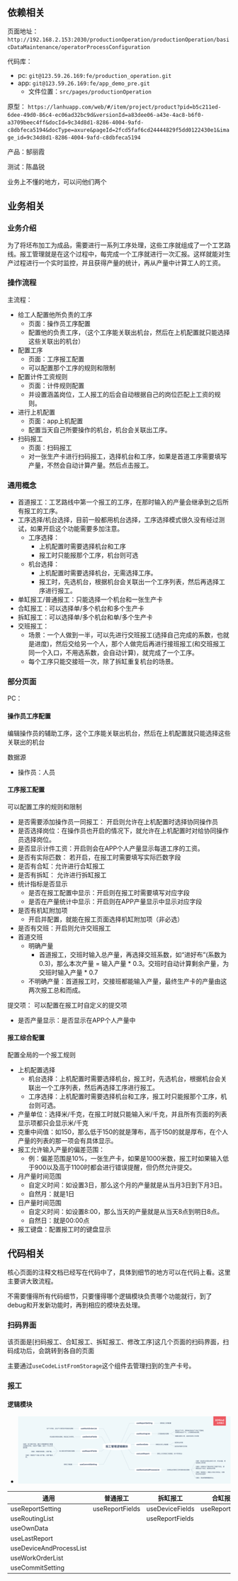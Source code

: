 ## 依赖相关
页面地址：`http://192.168.2.153:2030/productionOperation/productionOperation/basicDataMaintenance/operatorProcessConfiguration`

代码库：
- pc: `git@123.59.26.169:fe/production_operation.git`
- app: `git@123.59.26.169:fe/app_demo_pre.git` 
	- 文件位置：`src/pages/productionOperation`

原型：
`https://lanhuapp.com/web/#/item/project/product?pid=b5c211ed-6dee-49d0-86c4-ec06ad32bc9d&versionId=a83dee06-a43e-4ac8-b6f0-a3709beec4ff&docId=9c34d8d1-8286-4004-9afd-c8dbfeca5194&docType=axure&pageId=2fcd5faf6cd24444829f5dd0122430e1&image_id=9c34d8d1-8286-4004-9afd-c8dbfeca5194`

产品：郜丽霞

测试：陈晶锐

业务上不懂的地方，可以问他们两个

## 业务相关

### 业务介绍
为了将坯布加工为成品，需要进行一系列工序处理，这些工序就组成了一个工艺路线。报工管理就是在这个过程中，每完成一个工序就进行一次汇报。这样就能对生产过程进行一个实时监控，并且获得产量的统计，再从产量中计算工人的工资。

### 操作流程
主流程：
-  给工人配置他所负责的工序
	-  页面：操作员工序配置
	-  配置他的负责工序，（这个工序能关联出机台，然后在上机配置就只能选择这些关联出的机台）
- 配置工序
	- 页面：工序报工配置
	- 可以配置那个工序的规则和限制
- 配置计件工资规则
	- 页面：计件规则配置
	- 并设置涵盖岗位，工人报工的后会自动根据自己的岗位匹配上工资的规则。
- 进行上机配置
	- 页面：app上机配置
	- 配置当天自己所要操作的机台，机台会关联出工序。
- 扫码报工
	- 页面：扫码报工
	- 对一张生产卡进行扫码报工，选择机台和工序，如果是首道工序需要填写产量，不然会自动计算产量。然后点击报工。

### 通用概念
- 首道报工：工艺路线中第一个报工的工序，在那时输入的产量会继承到之后所有报工的工序。
- 工序选择/机台选择，目前一般都用机台选择，工序选择模式很久没有经过测试，如果开启这个功能需要多加注意。
	- 工序选择：
		- 上机配置时需要选择机台和工序
		- 报工时只能报那个工序，机台则可选
	- 机台选择：
		- 上机配置时需要选择机台，无需选择工序。
		- 报工时，先选机台，根据机台会关联出一个工序列表，然后再选择工序进行报工。
- 单缸报工/普通报工：只能选择一个机台和一张生产卡
- 合缸报工：可以选择单/多个机台和多个生产卡
- 拆缸报工：可以选择单/多个机台和单/多个生产卡
- 交班报工：
	- 场景：一个人做到一半，可以先进行交班报工(选择自己完成的系数，也就是进度)，然后交给另一个人，那个人做完后再进行接班报工(和交班报工同一个入口，不用选系数，会自动计算)，就完成了一个工序。
	- 每个工序只能交接班一次，除了拆缸重复机台的场景。

### 部分页面
PC：

#### 操作员工序配置
编辑操作员的辅助工序，这个工序能关联出机台，然后在上机配置就只能选择这些关联出的机台

数据源
- 操作员：人员

#### 工序报工配置
可以配置工序的规则和限制

- 是否需要添加操作员一同报工： 开启则允许在上机配置时选择协同操作员
- 是否选择岗位：在操作员也开启的情况下，就允许在上机配置时对给协同操作员选择岗位。
- 是否显示计件工资：开启则会在APP个人产量显示每道工序的工资。
- 是否有实际匹数： 若开启，在报工时需要填写实际匹数字段
- 是否有合缸：允许进行合缸报工
- 是否有拆缸： 允许进行拆缸报工
- 统计指标是否显示
	- 是否在报工配置中显示：开启则在报工时需要填写对应字段
	- 是否在产量统计中显示：开启则在APP产量显示中显示对应字段
- 是否有机缸附加项
	- 开启并配置，就能在报工页面选择机缸附加项（非必选）
- 是否有交班：开启则允许交班报工
- 首道交班
	- 明确产量
		- 首道报工，交班时输入总产量，再选择交班系数，如“进好布”(系数为0.3)，那么本次产量 = 输入产量 * 0.3。交班时自动计算剩余产量，为交班时输入产量 * 0.7
	- 不明确产量：首道报工时，交接班都能输入产量，最终生产卡的产量由这两次报工总和而成。

提交项：
可以配置在报工时自定义的提交项
- 是否产量显示：是否显示在APP个人产量中


#### 报工综合配置
配置全局的一个报工规则

- 上机配置选择
	- 机台选择：上机配置时需要选择机台，报工时，先选机台，根据机台会关联出一个工序列表，然后再选择工序进行报工。
	- 工序选择：上机配置时需要选择机台和工序，报工时只能报那个工序，机台则可选。
- 产量单位：选择米/千克，在报工时就只能输入米/千克，并且所有页面的列表显示项都只会显示米/千克
- 克重中间值：如150，那么低于150的就是薄布，高于150的就是厚布，在个人产量的列表的那一项会有具体显示。
- 报工允许输入产量的偏差范围：
	- 例：偏差范围是10%，一张生产卡，如果是1000米数，报工时如果输入低于900以及高于1100时都会进行错误提醒，但仍然允许提交。
- 月产量时间范围
	- 自定义时间：如设置3日，那么这个月的产量就是从当月3日到下月3日。
	- 自然月：就是1日
- 日产量时间范围
	- 自定义时间：如设置8:00，那么当天的产量就是从当天8点到明日8点。
	- 自然日：就是00:00点
- 报工键盘：配置报工时的键盘显示


## 代码相关
核心页面的注释文档已经写在代码中了，具体到细节的地方可以在代码上看。这里主要讲大致流程。

不需要懂得所有代码细节，只要懂得哪个逻辑模块负责哪个功能就行，到了debug和开发新功能时，再到相应的模块去处理。

### 扫码界面
该页面是\[扫码报工、合缸报工、拆缸报工、修改工序\]这几个页面的扫码界面，扫码成功后，会跳转到各自的页面

主要通过`useCodeListFromStorage`这个组件去管理扫到的生产卡号。

### 报工

#### 逻辑模块

- ![avatar](./报工管理逻辑模块.png)

| 通用                    | 普通报工        | 拆缸报工        | 合缸报工        |
| ----------------------- | --------------- | --------------- | --------------- |
| useReportSetting        | useReportFields | useDeviceFields | useReportFields |
| useRoutingList          |                 | useReportFields |                 |
| useOwnData              |                 |                 |                 |
| useLastReport           |                 |                 |                 |
| useDeviceAndProcessList |                 |                 |                 |
| useWorkOrderList        |                 |                 |                 |
| useCommitSetting        |                 |                 |                 |

